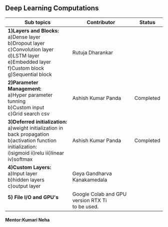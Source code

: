 ## Deep Learning Computations


| Sub topics                                                                                                                                                    | Contributor                                        | Status |
| ------------------------------------------------------------------------------------------------------------------------------------------------------------- | -------------------------------------------------- | ------ |
| **1)Layers and Blocks:**<br>a)Dense layer<br>b)Dropout layer<br>c)Convolution layer<br>d)LSTM layer<br>e)Embedded layer<br>f)Custom block<br>g)Sequential block   | Rutuja Dharankar                                   |        |
| **2)Parameter Management:**<br>a)Hyper parameter tunning<br>b)Custom input<br>c)Grid search csv                                                                   | Ashish Kumar Panda                                 |Completed |
| **3)Deferred initialization:**<br>a)weight initialization in back propagation<br>b)activation function initialization:<br>i)sigmoid ii)relu iii)linear iv)softmax | Ashish Kumar Panda                                 |Completed       |
| **4)Custom Layers:**<br>a)Input layer<br>b)hidden layers<br>c)output layer                                                                                        | Geya Gandharva Kanakamedala                        |        |
| **5) File I/O and GPU's**<br><br>                                                                                                                                 | Google Colab and GPU version RTX Ti<br>to be used. |

#### Mentor:Kumari Neha

